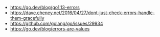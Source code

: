 * https://go.dev/blog/go1.13-errors
* https://dave.cheney.net/2016/04/27/dont-just-check-errors-handle-them-gracefully
* https://github.com/golang/go/issues/29934
* https://go.dev/blog/errors-are-values
